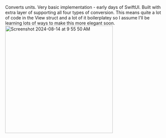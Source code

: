 Converts units. Very basic implementation - early days of SwiftUI. Built with extra layer of supporting all four types of conversion. This means quite a lot of code in the View struct and a lot of it boilerplatey so I assume I'll be learning lots of ways to make this more elegant soon.
<img width="345" alt="Screenshot 2024-08-14 at 9 55 50 AM" src="https://github.com/user-attachments/assets/55114252-5545-42c6-84ad-9e57a2f9b39e">
